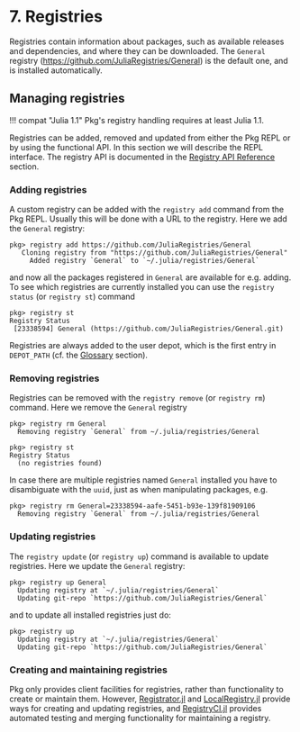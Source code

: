 # **7.** Registries

Registries contain information about packages, such as
available releases and dependencies, and where they can be downloaded.
The `General` registry (https://github.com/JuliaRegistries/General)
is the default one, and is installed automatically.

## Managing registries

!!! compat "Julia 1.1"
    Pkg's registry handling requires at least Julia 1.1.

Registries can be added, removed and updated from either the Pkg REPL
or by using the functional API. In this section we will describe the
REPL interface. The registry API is documented in
the [Registry API Reference](@ref) section.

### Adding registries

A custom registry can be added with the `registry add` command
from the Pkg REPL. Usually this will be done with a URL to the
registry. Here we add the `General` registry:

```julia-repl
pkg> registry add https://github.com/JuliaRegistries/General
   Cloning registry from "https://github.com/JuliaRegistries/General"
     Added registry `General` to `~/.julia/registries/General`
```

and now all the packages registered in `General` are available for e.g. adding.
To see which registries are currently installed you can use the `registry status`
(or `registry st`) command

```julia-repl
pkg> registry st
Registry Status
 [23338594] General (https://github.com/JuliaRegistries/General.git)
```

Registries are always added to the user depot, which is the first entry in `DEPOT_PATH` (cf. the [Glossary](@ref) section).

### Removing registries

Registries can be removed with the `registry remove` (or `registry rm`) command.
Here we remove the `General` registry

```julia-repl
pkg> registry rm General
  Removing registry `General` from ~/.julia/registries/General

pkg> registry st
Registry Status
  (no registries found)
```

In case there are multiple registries named `General` installed you have to
disambiguate with the `uuid`, just as when manipulating packages, e.g.

```julia-repl
pkg> registry rm General=23338594-aafe-5451-b93e-139f81909106
  Removing registry `General` from ~/.julia/registries/General
```

### Updating registries

The `registry update` (or `registry up`) command is available to update registries.
Here we update the `General` registry:

```julia-repl
pkg> registry up General
  Updating registry at `~/.julia/registries/General`
  Updating git-repo `https://github.com/JuliaRegistries/General`
```

and to update all installed registries just do:

```julia-repl
pkg> registry up
  Updating registry at `~/.julia/registries/General`
  Updating git-repo `https://github.com/JuliaRegistries/General`
```

### Creating and maintaining registries

Pkg only provides client facilities for registries, rather than functionality to create
or maintain them. However, [Registrator.jl](https://github.com/JuliaRegistries/Registrator.jl)
and [LocalRegistry.jl](https://github.com/GunnarFarneback/LocalRegistry.jl) provide ways for
creating and updating registries, and [RegistryCI.jl](https://github.com/JuliaRegistries/RegistryCI.jl)
provides automated testing and merging functionality for maintaining a registry.
